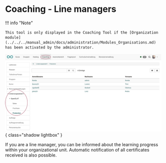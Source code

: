 # Coaching - Line managers

!!! info "Note"

    This tool is only displayed in the Coaching Tool if the [Organization module](../../../manual_admin/docs/administration/Modules_Organisations.md) has been activated by the administrator.

![coaching_linienvorgesetzter_v1_de.png](assets/coaching_linienvorgesetzter_v1_de.png){ class="shadow lightbox" }

If you are a line manager, you can be informed about the learning progress within your organizational unit. Automatic notification of all certificates received is also possible.
